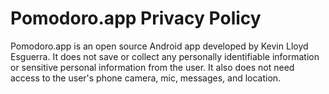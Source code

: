 # Pomodoro.app Privacy Policy
Pomodoro.app is an open source Android app developed by Kevin Lloyd Esguerra. It does not save or collect any personally identifiable information or sensitive personal information from the user. It also does not need access to the user's phone camera, mic, messages, and location.
